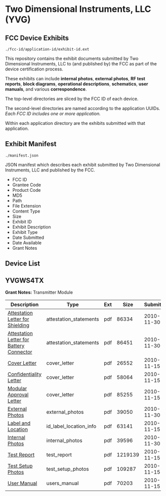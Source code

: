 # Two Dimensional Instruments, LLC (YVG)
## FCC Device Exhibits

```
./fcc-id/application-id/exhibit-id.ext
```

This repository contains the exhibit documents submitted by Two Dimensional Instruments, LLC to (and published by) the FCC as part of the device certification process.

These exhibits can include **internal photos**, **external photos**, **RF test reports**, **block diagrams**, **operational descriptions**, **schematics**, **user manuals**, and various **correspondence**.

The top-level directories are sliced by the FCC ID of each device.

The second-level directories are named according to the application UUIDs. *Each FCC ID includes one or more application.*

Within each application directory are the exhibits submitted with that application. 

## Exhibit Manifest

```
./manifest.json
```

JSON manifest which describes each exhibit submitted by Two Dimensional Instruments, LLC and published by the FCC.

- FCC ID
- Grantee Code
- Product Code
- MD5
- Path
- File Extension
- Content Type
- Size
- Exhibit ID
- Exhibit Description
- Exhibit Type
- Date Submitted
- Date Available
- Grant Notes

## Device List
## YVGWS4TX
**Grant Notes:** Transmitter Module

| Description | Type | Ext | Size | Submitted | Available |
| ----------- | ---- | --- | ---- | --------- | --------- |
| [Attestation Letter for Shielding](YVGWS4TX/59fd1abe40af45a0763c12e407fde39f/1383951.pdf) | attestation_statements | pdf | 86334 | 2010-11-30 | 2010-11-30 |
| [Attestation Letter for Battery Connector](YVGWS4TX/59fd1abe40af45a0763c12e407fde39f/1383952.pdf) | attestation_statements | pdf | 86451 | 2010-11-30 | 2010-11-30 |
| [Cover Letter](YVGWS4TX/59fd1abe40af45a0763c12e407fde39f/1375939.pdf) | cover_letter | pdf | 26552 | 2010-11-15 | 2010-11-30 |
| [Confidentiality Letter](YVGWS4TX/59fd1abe40af45a0763c12e407fde39f/1375940.pdf) | cover_letter | pdf | 58064 | 2010-11-15 | 2010-11-30 |
| [Modular Approval Letter](YVGWS4TX/59fd1abe40af45a0763c12e407fde39f/1375941.pdf) | cover_letter | pdf | 85255 | 2010-11-15 | 2010-11-30 |
| [External Photos](YVGWS4TX/59fd1abe40af45a0763c12e407fde39f/1383949.pdf) | external_photos | pdf | 39050 | 2010-11-30 | 2010-11-30 |
| [Label and Location](YVGWS4TX/59fd1abe40af45a0763c12e407fde39f/1375945.pdf) | id_label_location_info | pdf | 63141 | 2010-11-15 | 2010-11-30 |
| [Internal Photos](YVGWS4TX/59fd1abe40af45a0763c12e407fde39f/1383950.pdf) | internal_photos | pdf | 39596 | 2010-11-30 | 2010-11-30 |
| [Test Report](YVGWS4TX/59fd1abe40af45a0763c12e407fde39f/1375948.pdf) | test_report | pdf | 1219139 | 2010-11-15 | 2010-11-30 |
| [Test Setup Photos](YVGWS4TX/59fd1abe40af45a0763c12e407fde39f/1375949.pdf) | test_setup_photos | pdf | 109287 | 2010-11-15 | 2010-11-30 |
| [User Manual](YVGWS4TX/59fd1abe40af45a0763c12e407fde39f/1375950.pdf) | users_manual | pdf | 70203 | 2010-11-15 | 2010-11-30 |
